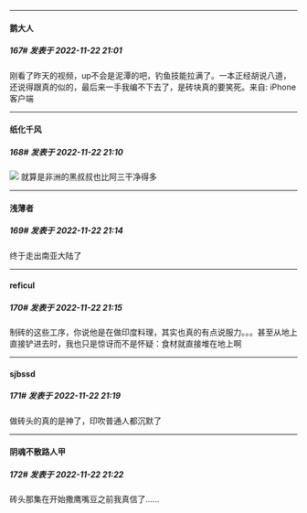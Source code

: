 

*****

####  鹅大人  
##### 167#       发表于 2022-11-22 21:01

刚看了昨天的视频，up不会是泥潭的吧，钓鱼技能拉满了。一本正经胡说八道，还说得跟真的似的，最后来一手我编不下去了，是砖块真的要笑死。来自: iPhone客户端

*****

####  纸化千风  
##### 168#       发表于 2022-11-22 21:10

<img src="https://static.saraba1st.com/image/smiley/face2017/067.png" referrerpolicy="no-referrer"> 就算是非洲的黑叔叔也比阿三干净得多



*****

####  浅薄者  
##### 169#       发表于 2022-11-22 21:14

终于走出南亚大陆了

*****

####  reficul  
##### 170#       发表于 2022-11-22 21:15

制砖的这些工序，你说他是在做印度料理，其实也真的有点说服力。。。甚至从地上直接铲进去时，我也只是惊讶而不是怀疑：食材就直接堆在地上啊

*****

####  sjbssd  
##### 171#       发表于 2022-11-22 21:19

做砖头的真的是神了，印吹普通人都沉默了



*****

####  阴魂不散路人甲  
##### 172#       发表于 2022-11-22 21:22

砖头那集在开始撒鹰嘴豆之前我真信了……


